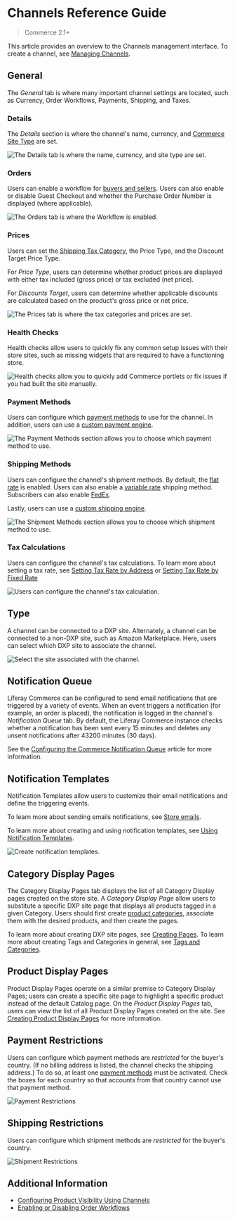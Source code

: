 # Channels Reference Guide

> Commerce 2.1+

This article provides an overview to the Channels management interface. To create a channel, see [Managing Channels](./managing-channels.md).

## General

The _General_ tab is where many important channel settings are located, such as Currency, Order Workflows, Payments, Shipping, and Taxes.

### Details

The _Details_ section is where the channel's name, currency, and [Commerce Site Type](../../../starting-a-store/sites-and-site-types.md) are set.

![The Details tab is where the name, currency, and site type are set.](./channels-reference-guide/images/01.png)

### Orders

Users can enable a workflow for [buyers and sellers](../../../orders-and-fulfillment/order-workflows/introduction-to-order-workflows.md). Users can also enable or disable Guest Checkout and whether the Purchase Order Number is displayed (where applicable).

![The Orders tab is where the Workflow is enabled.](./channels-reference-guide/images/02.png)

### Prices

Users can set the [Shipping Tax Category](../../../store-administration/configuring-taxes/creating-tax-categories.md), the Price Type, and the Discount Target Price Type.

For _Price Type_, users can determine whether product prices are displayed with either tax included (gross price) or tax excluded (net price).

For _Discounts Target_, users can determine whether applicable discounts are calculated based on the product's gross price or net price.

![The Prices tab is where the tax categories and prices are set.](./channels-reference-guide/images/03.png)

### Health Checks

Health checks allow users to quickly fix any common setup issues with their store sites, such as missing widgets that are required to have a functioning store.

![Health checks allow you to quickly add Commerce portlets or fix issues if you had built the site manually.](./channels-reference-guide/images/04.png)

### Payment Methods

Users can configure which [payment methods](../../../store-administration/configuring-payment-methods/managing-payment-methods.md) to use for the channel. In addition, users can use a [custom payment engine](../../../developer-guide/implementing-a-new-payment-method.md).

![The Payment Methods section allows you to choose which payment method to use.](./channels-reference-guide/images/05.png)

### Shipping Methods

Users can configure the channel's shipment methods. By default, the [flat rate](../../../store-administration/configuring-shipping-methods/using-the-flat-rate-shipping-method.md) is enabled. Users can also enable a [variable rate](../../../store-administration/configuring-shipping-methods/using-the-variable-rate-shipping-method.md) shipping method. Subscribers can also enable [FedEx](../../../store-administration/configuring-shipping-methods/using-the-fedex-shipping-method.md).

Lastly, users can use a [custom shipping engine](../../../developer-guide/implementing-a-new-shipping-engine.md).

![The Shipment Methods section allows you to choose which shipment method to use.](./channels-reference-guide/images/06.png)

### Tax Calculations

Users can configure the channel's tax calculations. To learn more about setting a tax rate, see [Setting Tax Rate by Address](../../../store-administration/configuring-taxes/setting-tax-rate-by-address.md) or [Setting Tax Rate by Fixed Rate](../../../store-administration/configuring-taxes/setting-tax-rate-by-fixed-rate.md)

![Users can configure the channel's tax calculation.](./channels-reference-guide/images/07.png)

## Type

A channel can be connected to a DXP site. Alternately, a channel can be connected to a non-DXP site, such as Amazon Marketplace. Here, users can select which DXP site to associate the channel.

![Select the site associated with the channel.](./channels-reference-guide/images/10.png)

## Notification Queue

Liferay Commerce can be configured to send email notifications that are triggered by a variety of events. When an event triggers a notification (for example, an order is placed), the notification is logged in the channel's _Notification Queue_ tab. By default, the Liferay Commerce instance checks whether a notification has been sent every 15 minutes and deletes any unsent notifications after 43200 minutes (30 days).

See the [Configuring the Commerce Notification Queue](../../../store-administration/sending-emails/configuring-the-commerce-notification-queue.md) article for more information.

## Notification Templates

Notification Templates allow users to customize their email notifications and define the triggering events.

To learn more about sending emails notifications, see [Store emails](../../../store-administration/sending-emails/store-emails.md).

To learn more about creating and using notification templates, see [Using Notification Templates](../../../store-administration/sending-emails/using-notification-templates.md).

![Create notification templates.](./channels-reference-guide/images/11.png)

## Category Display Pages

The Category Display Pages tab displays the list of all Category Display pages created on the store site. A _Category Display Page_ allow users to substitute a specific DXP site page that displays all products tagged in a given Category. Users should first create [product categories](../../managing-a-catalog/creating-and-managing-products/products/organizing-your-catalog-with-product-categories.md), associate them with the desired products, and then create the pages.

To learn more about creating DXP site pages, see [Creating Pages](https://learn.liferay.com/dxp/7.x/en/site-building/creating_pages.html). To learn more about creating Tags and Categories in general, see [Tags and Categories](https://learn.liferay.com/dxp/7.x/en/content-authoring-and-management/tags_and_categories.html).

## Product Display Pages

Product Display Pages operate on a similar premise to Category Display Pages; users can create a specific site page to highlight a specific product instead of the default Catalog page. On the _Product Display Pages_ tab, users can view the list of all Product Display Pages created on the site. See [Creating Product Display Pages](../../creating-store-content/creating-product-display-pages.md) for more information.

## Payment Restrictions

Users can configure which payment methods are _restricted_ for the buyer's country. (If no billing address is listed, the channel checks the shipping address.) To do so, at least one [payment methods](../../../store-administration/configuring-payment-methods/managing-payment-methods.md) must be activated. Check the boxes for each country so that accounts from that country cannot use that payment method.

![Payment Restrictions](./channels-reference-guide/images/08.png)

## Shipping Restrictions

Users can configure which shipment methods are _restricted_ for the buyer's country.

![Shipment Restrictions](./channels-reference-guide/images/09.png)

<!--
## Punch Out

Users can manage their Punch Out procurement systems from here. Purchasing the additional Liferay Commerce Connector to PunchOut2Go ("PunchOut2Go Connector") is required. See [Liferay Commerce Connector to PunchOut2Go]() for more information.

-->

## Additional Information

* [Configuring Product Visibility Using Channels](./configuring-product-visibility-using-channels.md)
* [Enabling or Disabling Order Workflows](../../../orders-and-fulfillment/order-workflows/enabling-or-disabling-order-workflows.md)
